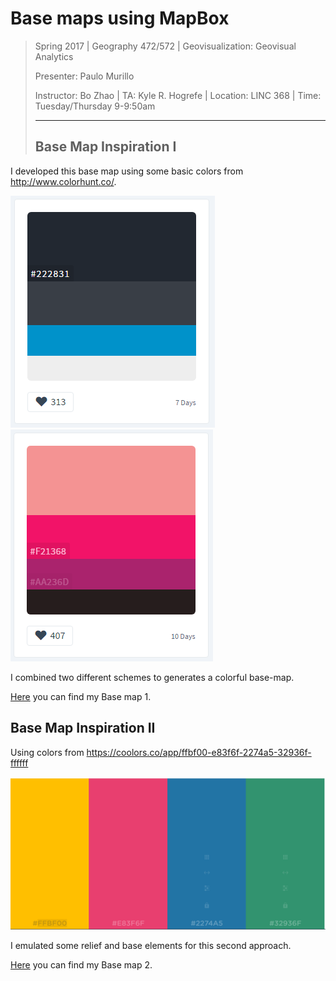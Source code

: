 # Base maps using MapBox

> Spring 2017 | Geography 472/572 | Geovisualization: Geovisual Analytics
>
> Presenter: Paulo Murillo
>
> Instructor: Bo Zhao | TA: Kyle R. Hogrefe | Location: LINC 368 | Time: Tuesday/Thursday 9-9:50am
>
> ------
>
> ## Base Map Inspiration I

I developed this base map using some basic colors from http://www.colorhunt.co/.

![](img/map1.PNG)  ![](img/map1_2.PNG)

I combined two different schemes to generates a colorful base-map.

[Here](http://cdn.rawgit.com/paulomur/MapBox_BaseMaps/7ee0c83c/map1.html) you can find my Base map 1.

## Base Map Inspiration II

Using colors from https://coolors.co/app/ffbf00-e83f6f-2274a5-32936f-ffffff

![](img/map2_1.PNG)

I emulated some relief and base elements for this second approach.

[Here](http://cdn.rawgit.com/paulomur/MapBox_BaseMaps/7ee0c83c/map2.html) you can find my Base map 2.